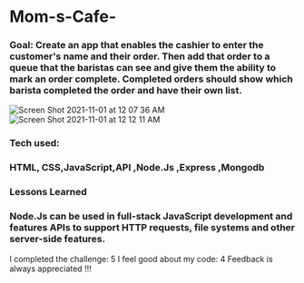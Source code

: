 # Mom-s-Cafe-
### Goal: Create an app that enables the cashier to enter the customer's name and their order. Then add that order to a queue that the baristas can see and give them the ability to mark an order complete. Completed orders should show which barista completed the order and have their own list.
![Screen Shot 2021-11-01 at 12 07 36 AM](https://user-images.githubusercontent.com/89624071/139622596-4d10b4ad-7db9-498f-b146-a5bdc146ab1d.png)
![Screen Shot 2021-11-01 at 12 12 11 AM](https://user-images.githubusercontent.com/89624071/139622613-b492b21b-e29b-452f-9f73-f978388e2c4e.png)
### Tech used: <h3>HTML, CSS,JavaScript,API ,Node.Js ,Express ,Mongodb    </h3>
  
  
### Lessons Learned
<h3> Node.Js can be used in full-stack JavaScript development and features APIs to support HTTP requests, file systems and other server-side features.</h3>


I completed the challenge: 5
I feel good about my code: 4
Feedback is always appreciated !!!

